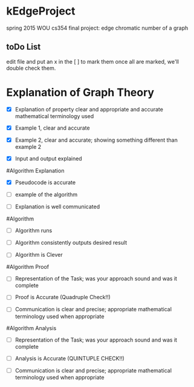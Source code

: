 # kEdgeProject
spring 2015 WOU cs354 final project: edge chromatic number of a graph


##    toDo List


edit file and put an x in the [ ] to mark them
once all are marked, we'll double check them.

# Explanation of Graph Theory 

- [x] Explanation of property clear and appropriate and accurate mathematical terminology used

- [x] Example 1, clear and accurate

- [x] Example 2, clear and accurate; showing something different than example 2

- [x] Input and output explained 

#Algorithm Explanation

- [x] Pseudocode is accurate 

- [ ] example of the algorithm

- [ ] Explanation is well communicated

#Algorithm

- [ ] Algorithm runs 

- [ ] Algorithm consistently outputs desired result

- [ ] Algorithm is Clever

#Algorithm Proof

- [ ] Representation of the Task; was your approach sound and was it complete

- [ ] Proof is Accurate  (Quadruple Check!!)

- [ ] Communication is clear and precise; appropriate mathematical terminology used when appropriate

#Algorithm Analysis

- [ ] Representation of the Task; was your approach sound and was it complete

- [ ] Analysis is Accurate (QUINTUPLE CHECK!!)

- [ ] Communication is clear and precise; appropriate mathematical terminology used when appropriate
  
